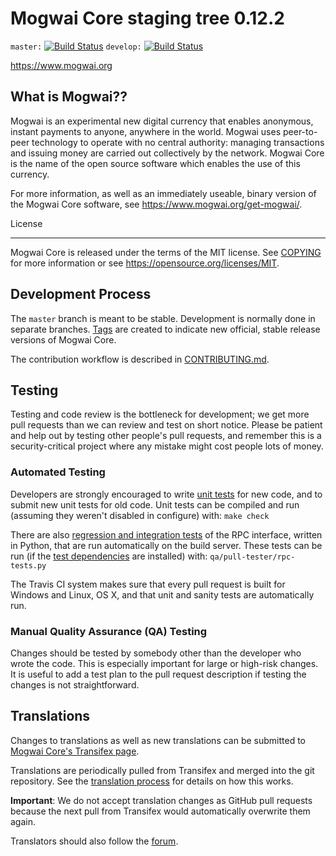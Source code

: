 Mogwai Core staging tree 0.12.2
===============================

`master:` [![Build Status](https://travis-ci.org/mogwaicoin/mogwai.svg?branch=master)](https://travis-ci.org/mogwaicoin/mogwai) `develop:` [![Build Status](https://travis-ci.org/mogwaicoin/mogwai.svg?branch=develop)](https://travis-ci.org/mogwaicoin/mogwai/branches)

https://www.mogwai.org


What is Mogwai??
----------------

Mogwai is an experimental new digital currency that enables anonymous, instant
payments to anyone, anywhere in the world. Mogwai uses peer-to-peer technology
to operate with no central authority: managing transactions and issuing money
are carried out collectively by the network. Mogwai Core is the name of the open
source software which enables the use of this currency.

For more information, as well as an immediately useable, binary version of
the Mogwai Core software, see https://www.mogwai.org/get-mogwai/.


License

-------

Mogwai Core is released under the terms of the MIT license. See [COPYING](COPYING) for more
information or see https://opensource.org/licenses/MIT.

Development Process
-------------------

The `master` branch is meant to be stable. Development is normally done in separate branches.
[Tags](https://github.com/mogwaicoin/mogwai/tags) are created to indicate new official,
stable release versions of Mogwai Core.

The contribution workflow is described in [CONTRIBUTING.md](CONTRIBUTING.md).

Testing
-------

Testing and code review is the bottleneck for development; we get more pull
requests than we can review and test on short notice. Please be patient and help out by testing
other people's pull requests, and remember this is a security-critical project where any mistake might cost people
lots of money.

### Automated Testing

Developers are strongly encouraged to write [unit tests](/doc/unit-tests.md) for new code, and to
submit new unit tests for old code. Unit tests can be compiled and run
(assuming they weren't disabled in configure) with: `make check`

There are also [regression and integration tests](/qa) of the RPC interface, written
in Python, that are run automatically on the build server.
These tests can be run (if the [test dependencies](/qa) are installed) with: `qa/pull-tester/rpc-tests.py`

The Travis CI system makes sure that every pull request is built for Windows
and Linux, OS X, and that unit and sanity tests are automatically run.

### Manual Quality Assurance (QA) Testing

Changes should be tested by somebody other than the developer who wrote the
code. This is especially important for large or high-risk changes. It is useful
to add a test plan to the pull request description if testing the changes is
not straightforward.

Translations
------------

Changes to translations as well as new translations can be submitted to
[Mogwai Core's Transifex page](https://www.transifex.com/projects/p/mogwai/).

Translations are periodically pulled from Transifex and merged into the git repository. See the
[translation process](doc/translation_process.md) for details on how this works.

**Important**: We do not accept translation changes as GitHub pull requests because the next
pull from Transifex would automatically overwrite them again.

Translators should also follow the [forum](https://www.mogwai.org/forum/topic/mogwai-worldwide-collaboration.88/).

